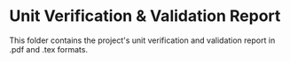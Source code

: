 # Unit Verification & Validation Report

This folder contains the project's unit verification and validation report in .pdf and .tex formats.